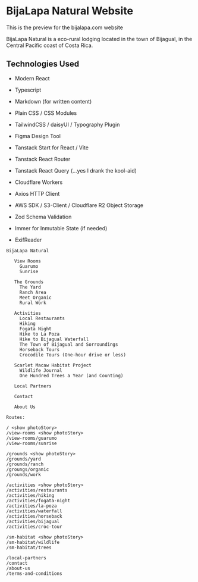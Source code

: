 # BijaLapa Natural Website

This is the preview for the bijalapa.com website

BijaLapa Natural is a eco-rural lodging located in the town of Bijagual, in the Central Pacific coast of Costa Rica. 

## Technologies Used

- Modern React
- Typescript
- Markdown (for written content)
- Plain CSS / CSS Modules
- TailwindCSS / daisyUI / Typography Plugin
- Figma Design Tool
- Tanstack Start for React / Vite
- Tanstack React Router
- Tanstack React Query (...yes I drank the kool-aid)
- Cloudflare Workers
- Axios HTTP Client
- AWS SDK / S3-Client / Cloudflare R2 Object Storage

- Zod Schema Validation
- Immer for Inmutable State (if needed)
- ExifReader

```
BijaLapa Natural	

   View Rooms
     Guarumo
     Sunrise

   The Grounds	
     The Yard
     Ranch Area
     Meet Organic
     Rural Work

   Activities	
	 Local Restaurants
	 Hiking
	 Fogata Night
	 Hike to La Poza
	 Hike to Bijagual Waterfall
	 The Town of Bijagual and Sorroundings
	 Horseback Tours
	 Crocodile Tours (One-hour drive or less)
		
   Scarlet Macaw Habitat Project
	 Wildlife Journal
	 One Hundred Trees a Year (and Counting)

   Local Partners

   Contact

   About Us

Routes: 

/ <show photoStory>
/view-rooms <show photoStory>
/view-rooms/guarumo 
/view-rooms/sunrise

/grounds <show photoStory>
/grounds/yard
/grounds/ranch
/groungs/organic
/grounds/work

/activities <show photoStory>
/activities/restaurants
/activities/hiking
/activities/fogata-night
/activities/la-poza
/activities/waterfall
/activities/horseback
/activities/bijagual
/activities/croc-tour

/sm-habitat <show photoStory>
/sm-habitat/wildlife
/sm-habitat/trees

/local-partners
/contact
/about-us
/terms-and-conditions
```
